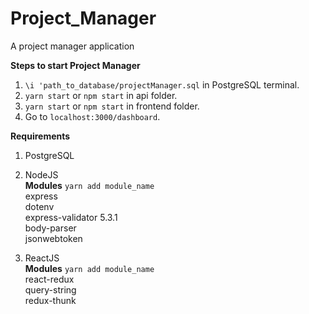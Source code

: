 # Project_Manager
A project manager application

**Steps to start Project Manager**
1. `\i 'path_to_database/projectManager.sql` in PostgreSQL terminal.
2. `yarn start` or `npm start` in api folder.
3. `yarn start` or `npm start` in frontend folder.
4. Go to `localhost:3000/dashboard`.

**Requirements**
1. PostgreSQL

2. NodeJS <br>
**Modules** `yarn add module_name` <br>
express <br>
dotenv <br>
express-validator 5.3.1 <br>
body-parser <br>
jsonwebtoken <br>

2. ReactJS <br>
**Modules** `yarn add module_name` <br>
react-redux <br>
query-string <br>
redux-thunk <br>
